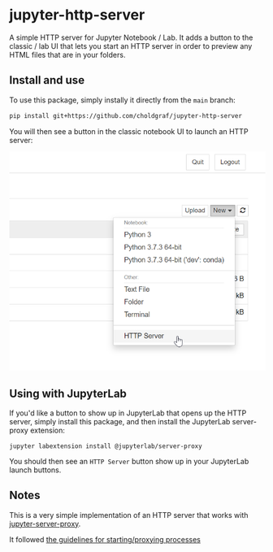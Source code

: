 # jupyter-http-server

A simple HTTP server for Jupyter Notebook / Lab. It adds a button to the classic / lab UI that lets you start an HTTP server in order to preview any HTML files that are in your folders.

## Install and use

To use this package, simply instally it directly from the `main` branch:

```bash
pip install git+https://github.com/choldgraf/jupyter-http-server
```

You will then see a button in the classic notebook UI to launch an HTTP server:

![HTTP server button](docs/media/server-button.png)

## Using with JupyterLab

If you'd like a button to show up in JupyterLab that opens up the HTTP server, simply install this
package, and then install the JupyterLab server-proxy extension:

```bas
jupyter labextension install @jupyterlab/server-proxy
```

You should then see an `HTTP Server` button show up in your JupyterLab launch buttons.

## Notes


This is a very simple implementation of an HTTP server that works with [jupyter-server-proxy](https://jupyter-server-proxy.readthedocs.io).

It followed [the guidelines for starting/proxying processes](https://jupyter-server-proxy.readthedocs.io/en/latest/server-process.html)
